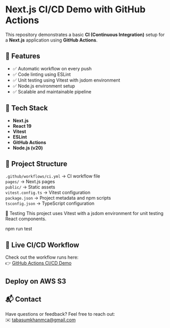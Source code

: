 # Next.js CI/CD Demo with GitHub Actions

This repository demonstrates a basic **CI (Continuous Integration)** setup for a **Next.js** application using **GitHub Actions**.

## 🚀 Features

- ✅ Automatic workflow on every push
- ✅ Code linting using ESLint
- ✅ Unit testing using Vitest with jsdom environment
- ✅ Node.js environment setup
- ✅ Scalable and maintainable pipeline

## 🔧 Tech Stack

- **Next.js**
- **React 19**
- **Vitest**
- **ESLint**
- **GitHub Actions**
- **Node.js (v20)**

## 📁 Project Structure

`.github/workflows/ci.yml` → CI workflow file  
`pages/` → Next.js pages  
`public/` → Static assets  
`vitest.config.ts` → Vitest configuration  
`package.json` → Project metadata and npm scripts  
`tsconfig.json` → TypeScript configuration

🧪 Testing
This project uses Vitest with a jsdom environment for unit testing React components.

  npm run test

## 📌 Live CI/CD Workflow

Check out the workflow runs here:  
👉 [GitHub Actions CI/CD Demo](https://github.com/Tabbukhan/Github_Actions_CICD_Dmo/actions)

## Deploy on AWS S3 


## 📬 Contact

Have questions or feedback? Feel free to reach out:  
✉️ [tabasumkhanmca@gmail.com](mailto:tabasumkhanmca@gmail.com)



